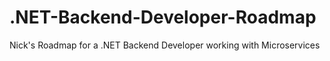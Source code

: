 # .NET-Backend-Developer-Roadmap
Nick's Roadmap for a .NET Backend Developer working with Microservices
